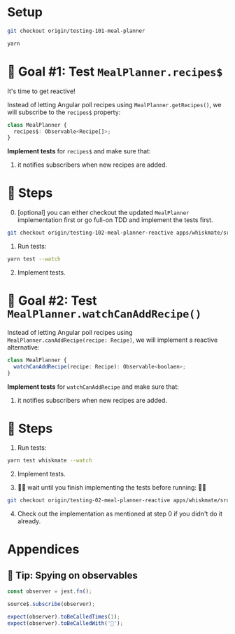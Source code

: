 # Setup

```sh
git checkout origin/testing-101-meal-planner

yarn
```

# 🎯 Goal #1: Test `MealPlanner.recipes$`

It's time to get reactive!

Instead of letting Angular poll recipes using `MealPlanner.getRecipes()`, we will subscribe to the `recipes$` property:

```ts
class MealPlanner {
  recipes$: Observable<Recipe[]>;
}
```

**Implement tests** for `recipes$` and make sure that:

1. it notifies subscribers when new recipes are added.

# 📝 Steps

0. [optional] you can either checkout the updated `MealPlanner` implementation first or go full-on TDD and implement the tests first.
```sh
git checkout origin/testing-102-meal-planner-reactive apps/whiskmate/src/app/meal-planner/meal-planner.service.ts
```

1. Run tests:

```sh
yarn test --watch
```

2. Implement tests.

# 🎯 Goal #2: Test `MealPlanner.watchCanAddRecipe()`

Instead of letting Angular poll recipes using `MealPlanner.canAddRecipe(recipe: Recipe)`, we will implement a reactive alternative:

```ts
class MealPlanner {
  watchCanAddRecipe(recipe: Recipe): Observable<boolaen>;
}
```

**Implement tests** for `watchCanAddRecipe` and make sure that:

1. it notifies subscribers when new recipes are added.

# 📝 Steps

1. Run tests:

```sh
yarn test whiskmate --watch
```

2. Implement tests.

3. 🙏🛑 wait until you finish implementing the tests before running: 🛑🙏

```sh
git checkout origin/testing-02-meal-planner-reactive apps/whiskmate/src/app/meal-planner/meal-planner.service.ts
```

4. Check out the implementation as mentioned at step 0 if you didn't do it already.


# Appendices

## 🎁 Tip: Spying on observables

```ts
const observer = jest.fn();

source$.subscribe(observer);

expect(observer).toBeCalledTimes(1);
expect(observer).toBeCalledWith('🍔');
```
